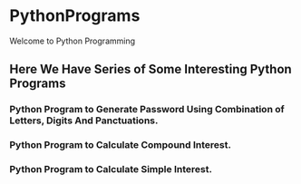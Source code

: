 # PythonPrograms

 Welcome to Python Programming
 
## Here We Have Series of Some Interesting Python Programs

### Python Program to Generate Password Using Combination of Letters, Digits And Panctuations.
### Python Program to Calculate Compound Interest.
### Python Program to Calculate Simple Interest.
